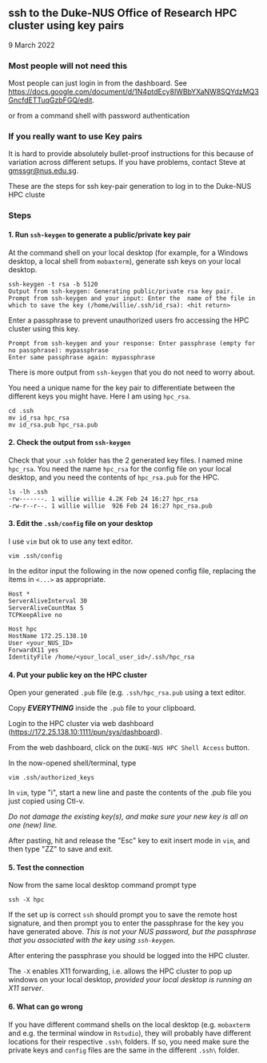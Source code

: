 ## ssh to the Duke-NUS Office of Research HPC cluster using key pairs

9 March 2022

### Most people will not need this

Most people can just login in from the dashboard. 
See https://docs.google.com/document/d/1N4ptdEcy8IWBbYXaNW8SQYdzMQ3GncfdETTuqGzbFGQ/edit.

or from a command shell with password authentication

### If you really want to use Key pairs

It is hard to provide absolutely bullet-proof instructions for this because of variation
across different setups. If you have problems, contact Steve at gmssgr@nus.edu.sg.

These are the steps for ssh key-pair generation to log in to the Duke-NUS HPC cluste


### Steps

#### 1. Run `ssh-keygen` to generate a public/private key pair

At the command shell on your local desktop (for example, for a Windows desktop, a local shell from `mobaxterm`), generate ssh keys on your local desktop.

```
ssh-keygen -t rsa -b 5120
Output from ssh-keygen: Generating public/private rsa key pair.
Prompt from ssh-keygen and your input: Enter the  name of the file in which to save the key (/home/willie/.ssh/id_rsa): <hit return>
```

Enter a passphrase to prevent unauthorized users fro accessing the HPC cluster using this key.

```
Prompt from ssh-keygen and your response: Enter passphrase (empty for no passphrase): mypassphrase
Enter same passphrase again: mypassphrase
```

There is more output from `ssh-keygen` that you do not need to worry about.

You need a unique name for the key pair to differentiate between the different keys you might have. Here I am using `hpc_rsa`.

```
cd .ssh
mv id_rsa hpc_rsa
mv id_rsa.pub hpc_rsa.pub
```

#### 2. Check the output from `ssh-keygen`

Check that your .`ssh` folder has the 2 generated key files. I named mine `hpc_rsa`. 
You need the name `hpc_rsa` for the config file on your local desktop,
and you need the contents of `hpc_rsa.pub` for the HPC.

```
ls -lh .ssh
-rw-------. 1 willie willie 4.2K Feb 24 16:27 hpc_rsa
-rw-r--r--. 1 willie willie  926 Feb 24 16:27 hpc_rsa.pub
```

#### 3. Edit the `.ssh/config` file on your desktop

I use `vim` but ok to use any text editor.

```
vim .ssh/config
```

In the editor input the following in the now opened config file, 
replacing the items in `<...>` as appropriate.
```
Host *
ServerAliveInterval 30
ServerAliveCountMax 5
TCPKeepAlive no

Host hpc    
HostName 172.25.138.10
User <your_NUS_ID>
ForwardX11 yes
IdentityFile /home/<your_local_user_id>/.ssh/hpc_rsa
```

#### 4. Put your public key on the HPC cluster

Open your generated `.pub` file (e.g. `.ssh/hpc_rsa.pub` using a text editor.

Copy ***EVERYTHING*** inside the `.pub` file to your clipboard.

Login to the HPC cluster via web dashboard (https://172.25.138.10:1111/pun/sys/dashboard).

From the web dashboard, click on the `DUKE-NUS HPC Shell Access` button.

In the now-opened shell/terminal, type 
```
vim .ssh/authorized_keys
```
In `vim`, type "i", start a new line and paste the contents of the .pub file you just copied using Ctl-v.

*Do not damage the existing key(s), and make sure your new key is all on one (new) line.*

After pasting, hit and release the "Esc" key to exit insert mode in `vim`,
and then type "ZZ" to save and exit.

#### 5. Test the connection

Now from the same local desktop command prompt type
```
ssh -X hpc
```

If the set up is correct `ssh` should 
prompt you to save the remote host signature, and 
then prompt
you to enter the passphrase for the key you have
generated above.  *This is not your NUS password, but the
passphrase that you associated with the key using `ssh-keygen`.*

After entering the passphrase 
you should be logged into the HPC cluster.

The `-X` enables X11 forwarding, i.e. allows the HPC cluster to pop up windows on 
your local desktop, *provided your local desktop is running an X11 server*.

#### 6. What can go wrong

If you have different command shells on the local desktop (e.g. `mobaxterm` and e.g. the terminal window
in `Rstudio`), they will probably have different locations for their respective `.ssh\` folders. If so, you need
make sure the private keys and `config` files are the same in the different `.ssh\` folder.

